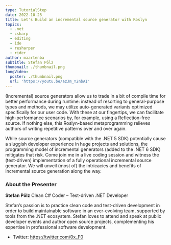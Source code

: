 ```yaml
---
type: TutorialStep
date: 2022-10-25
title: Let's Build an incremental source generator with Roslyn
topics:
  - .net
  - csharp
  - editing
  - ide
  - resharper
  - rider
author: maartenba
subtitle: Stefan Pölz
thumbnail: ./thumbnail.png
longVideo:
  poster: ./thumbnail.png
  url: 'https://youtu.be/azJm_Y2nbAI'
---
```


(Incremental) source generators allow us to trade in a bit of compile time for better performance during runtime: instead of resorting to general-purpose types and methods, we may utilize auto-generated variants optimized specifically for our user code. With these at our fingertips, we can facilitate high-performance scenarios by, for example, using a Reflection-free source. If nothing else, this Roslyn-based metaprogramming relieves authors of writing repetitive patterns over and over again.

While source generators (compatible with the .NET 5 SDK) potentially cause a sluggish developer experience in huge projects and solutions, the programming model of incremental generators (added to the .NET 6 SDK) mitigates that risk. Come join me in a live coding session and witness the (test-driven) implementation of a fully operational incremental source generator. We will unveil (most of) the intricacies and benefits of incremental source generation along the way.

### About the Presenter

**Stefan Pölz** Clean C# Coder – Test-driven .NET Developer

Stefan’s passion is to practice clean code and test-driven development in order to build maintainable software in an ever-evolving team, supported by tools from the .NET ecosystem. Stefan loves to attend and speak at public developer events and author open source projects, complementing his expertise in professional software development.

* Twitter: https://twitter.com/0x_F0
